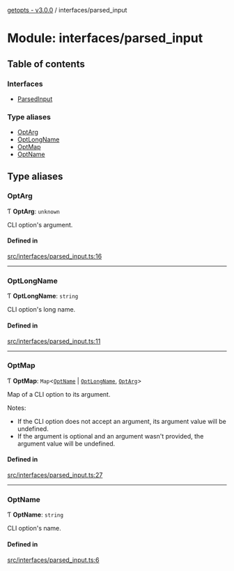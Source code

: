 [getopts - v3.0.0](../README.md) / interfaces/parsed_input

# Module: interfaces/parsed_input

## Table of contents

### Interfaces

- [ParsedInput](../interfaces/interfaces_parsed_input.ParsedInput.md)

### Type aliases

- [OptArg](interfaces_parsed_input.md#optarg)
- [OptLongName](interfaces_parsed_input.md#optlongname)
- [OptMap](interfaces_parsed_input.md#optmap)
- [OptName](interfaces_parsed_input.md#optname)

## Type aliases

### OptArg

Ƭ **OptArg**: `unknown`

CLI option's argument.

#### Defined in

[src/interfaces/parsed_input.ts:16](https://github.com/prasadrajandran/node-getopts/blob/43d0c83/src/interfaces/parsed_input.ts#L16)

---

### OptLongName

Ƭ **OptLongName**: `string`

CLI option's long name.

#### Defined in

[src/interfaces/parsed_input.ts:11](https://github.com/prasadrajandran/node-getopts/blob/43d0c83/src/interfaces/parsed_input.ts#L11)

---

### OptMap

Ƭ **OptMap**: `Map`<[`OptName`](interfaces_parsed_input.md#optname) \| [`OptLongName`](interfaces_parsed_input.md#optlongname), [`OptArg`](interfaces_parsed_input.md#optarg)\>

Map of a CLI option to its argument.

Notes:

- If the CLI option does not accept an argument, its argument value will be
  undefined.
- If the argument is optional and an argument wasn't provided, the argument
  value will be undefined.

#### Defined in

[src/interfaces/parsed_input.ts:27](https://github.com/prasadrajandran/node-getopts/blob/43d0c83/src/interfaces/parsed_input.ts#L27)

---

### OptName

Ƭ **OptName**: `string`

CLI option's name.

#### Defined in

[src/interfaces/parsed_input.ts:6](https://github.com/prasadrajandran/node-getopts/blob/43d0c83/src/interfaces/parsed_input.ts#L6)
